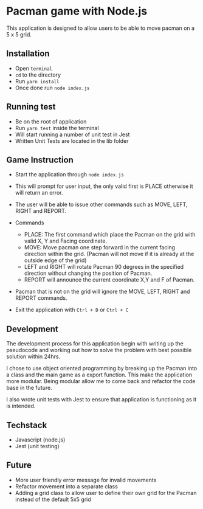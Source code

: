 # Pacman game with Node.js

This application is designed to allow users to be able to move pacman on a 5 x 5 grid.

## Installation

- Open `terminal`
- `cd` to the directory
- Run `yarn install`
- Once done run `node index.js`

## Running test

- Be on the root of application
- Run `yarn test` inside the terminal
- Will start running a number of unit test in Jest
- Written Unit Tests are located in the lib folder

## Game Instruction

- Start the application through `node index.js`
- This will prompt for user input, the only valid first is PLACE otherwise it will return an error.
- The user will be able to issue other commands such as MOVE, LEFT, RIGHT and REPORT.

- Commands
  - PLACE: The first command which place the Pacman on the grid with valid X, Y and Facing coordinate.
  - MOVE: Move pacman one step forward in the current facing direction within the grid. (Pacman will not move if it is already at the outside edge of the grid)
  - LEFT and RIGHT will rotate Pacman 90 degrees in the specified direction without changing the position of Pacman.
  - REPORT will announce the current coordinate X,Y and F of Pacman.
  
- Pacman that is not on the grid will ignore the MOVE, LEFT, RIGHT and REPORT commands.

- Exit the application with `Ctrl + D` or `Ctrl + C`


## Development

The development process for this application begin with writing up the pseudocode and working out how to solve the problem with best possible solution within 24hrs.

I chose to use object oriented programming by breaking up the Pacman into a class and the main game as a export function. This make the application more modular. Being modular allow me to come back and refactor the code base in the future.

I also wrote unit tests with Jest to ensure that application is functioning as it is intended.

## Techstack

- Javascript (node.js)
- Jest (unit testing)

## Future

- More user friendly error message for invalid movements
- Refactor movement into a separate class
- Adding a grid class to allow user to define their own grid for the Pacman instead of the default 5x5 grid